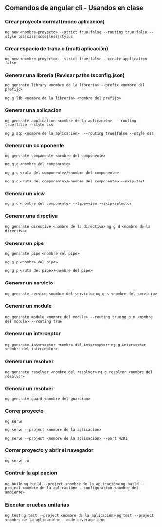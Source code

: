 
## Comandos de angular cli - Usandos en clase

### Crear proyecto normal (mono aplicación)

`ng new <nombre-proyecto> --strict true|false --routing true|false --style css|sass|scss|less|stylus`

### Crear espacio de trabajo (multi aplicación)

`ng new <nombre-proyecto> --strict true|false --create-application false`

### Generar una libreria (Revisar paths tsconfig.json)

`ng generate library <nombre de la libreria> --prefix <nombre del prefijo>`

`ng g lib <nombre de la libreria> <nombre del prefijo>`

### Generar una aplicacion 

`ng generate application <nombre de la aplicación>  --routing true|false --style css`

`ng g app <nombre de la aplicación>  --routing true|false --style css`

###  Generar un componente

`ng generate componente <nombre del componente>`

`ng g c <nombre del componente>`

`ng g c <ruta del componente>/<nombre del componente>`

`ng g c <ruta del componente>/<nombre del componente> --skip-test`

###  Generar un view

`ng g c <nombre del componente> --type=view --skip-selector`

###  Generar una directiva

`ng generate directive <nombre de la directiva>`
`ng g d <nombre de la directiva>`

###  Generar un pipe

`ng generate pipe <nombre del pipe>`

`ng g p <nombre del pipe>`

`ng g p <ruta del pipe>/<nombre del pipe>`

###  Generar un servicio

`ng generate service <nombre del servicio>`
`ng g s <nombre del servicio>`

###  Generar un module

`ng generate module <nombre del module> --routing true`
`ng g m <nombre del module> --routing true`

###  Generar un interceptor

`ng generate interceptor <nombre del interceptor>`
`ng g interceptor <nombre del interceptor>`

###  Generar un resolver

`ng generate resolver <nombre del resolver>`
`ng g resolver <nombre del resolver>`

###  Generar un resolver

`ng generate guard <nombre del guardian>`

###  Correr proyecto

`ng serve`

`ng serve --project <nombre de la aplicación>`

`ng serve --project <nombre de la aplicación> --port 4201`

###  Correr proyecto y abrir el navegador

`ng serve -o`

###  Contruir la aplicacion

`ng build`
`ng build --project <nombre de la aplicación>`
`ng build --project <nombre de la aplicación> --configuration <nombre del ambiente>`

###  Ejecutar pruebas unitarias

`ng test`
`ng test --project <nombre de la aplicación>`
`ng test --project <nombre de la aplicación> --code-coverage true`


